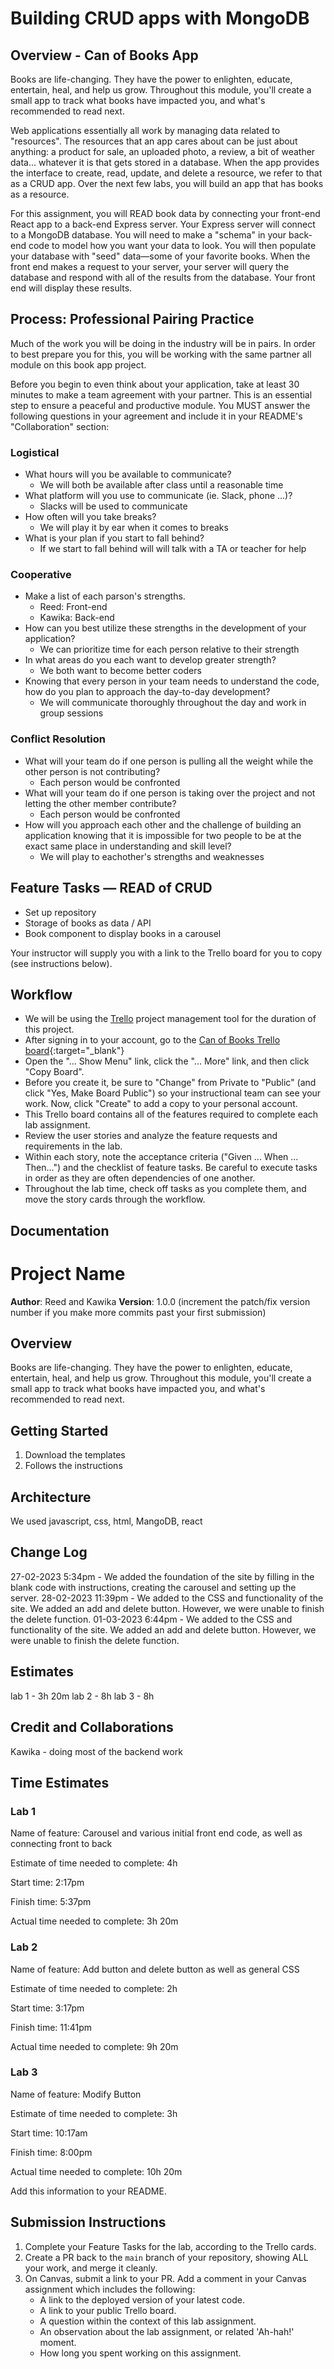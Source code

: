 
# Building CRUD apps with MongoDB

## Overview - Can of Books App

Books are life-changing. They have the power to enlighten, educate, entertain, heal, and help us grow. Throughout this module, you'll create a small app to track what books have impacted you, and what's recommended to read next.

Web applications essentially all work by managing data related to "resources". The resources that an app cares about can be just about anything: a product for sale, an uploaded photo, a review, a bit of weather data... whatever it is that gets stored in a database. When the app provides the interface to create, read, update, and delete a resource, we refer to that as a CRUD app. Over the next few labs, you will build an app that has books as a resource.

For this assignment, you will READ book data by connecting your front-end React app to a back-end Express server. Your Express server will connect to a MongoDB database. You will need to make a "schema" in your back-end code to model how you want your data to look. You will then populate your database with "seed" data—some of your favorite books. When the front end makes a request to your server, your server will query the database and respond with all of the results from the database. Your front end will display these results.

## Process: Professional Pairing Practice

Much of the work you will be doing in the industry will be in pairs. In order to best prepare you for this, you will be working with the same partner all module on this book app project.

Before you begin to even think about your application, take at least 30 minutes to make a team agreement with your partner. This is an essential step to ensure a peaceful and productive module. You MUST answer the following questions in your agreement and include it in your README's "Collaboration" section:

### Logistical

- What hours will you be available to communicate?
  - We will both be available after class until a reasonable time
- What platform will you use to communicate (ie. Slack, phone ...)?
  - Slacks will be used to communicate
- How often will you take breaks?
  - We will play it by ear when it comes to breaks
- What is your plan if you start to fall behind?
  - If we start to fall behind will will talk with a TA or teacher for help

### Cooperative

- Make a list of each parson's strengths.
  - Reed: Front-end
  - Kawika: Back-end
- How can you best utilize these strengths in the development of your application?
  - We can prioritize time for each person relative to their strength
- In what areas do you each want to develop greater strength?
  - We both want to become better coders
- Knowing that every person in your team needs to understand the code, how do you plan to approach the day-to-day development?
  - We will communicate thoroughly throughout the day and work in group sessions

### Conflict Resolution

- What will your team do if one person is pulling all the weight while the other person is not contributing?
  - Each person would be confronted
- What will your team do if one person is taking over the project and not letting the other member contribute?
  - Each person would be confronted
- How will you approach each other and the challenge of building an application knowing that it is impossible for two people to be at the exact same place in understanding and skill level?
  - We will play to eachother's strengths and weaknesses

## Feature Tasks — READ of CRUD

 - Set up repository
 - Storage of books as data / API
 - Book component to display books in a carousel

Your instructor will supply you with a link to the Trello board for you to copy (see instructions below).

## Workflow

- We will be using the [Trello](https://trello.com/b/SCo4qC0c/can-of-books) project management tool for the duration of this project.
- After signing in to your account, go to the [Can of Books Trello board](https://trello.com/b/ns9ZCHQL/module-3-can-of-books){:target="_blank"}
- Open the "... Show Menu" link, click the "... More" link, and then click "Copy Board".
- Before you create it, be sure to "Change" from Private to "Public" (and click "Yes, Make Board Public") so your instructional team can see your work. Now, click "Create" to add a copy to your personal account.
- This Trello board contains all of the features required to complete each lab assignment.
- Review the user stories and analyze the feature requests and requirements in the lab.
- Within each story, note the acceptance criteria ("Given ... When ... Then...") and the checklist of feature tasks. Be careful to execute tasks in order as they are often dependencies of one another.
- Throughout the lab time, check off tasks as you complete them, and move the story cards through the workflow.

## Documentation

# Project Name

**Author**: Reed and Kawika
**Version**: 1.0.0 (increment the patch/fix version number if you make more commits past your first submission)

## Overview
Books are life-changing. They have the power to enlighten, educate, entertain, heal, and help us grow. Throughout this module, you'll create a small app to track what books have impacted you, and what's recommended to read next.

## Getting Started
 1. Download the templates
 2. Follows the instructions

## Architecture
We used javascript, css, html, MangoDB, react

## Change Log

27-02-2023 5:34pm - We added the foundation of the site by filling in the blank code with instructions, creating the carousel and setting up the server.
28-02-2023 11:39pm - We added to the CSS and functionality of the site. We added an add and delete button. However, we were unable to finish the delete function.
01-03-2023 6:44pm - We added to the CSS and functionality of the site. We added an add and delete button. However, we were unable to finish the delete function.

## Estimates
lab 1 - 3h 20m
lab 2 - 8h
lab 3 - 8h
## Credit and Collaborations
Kawika - doing most of the backend work

## Time Estimates

### Lab 1

Name of feature: Carousel and various initial front end code, as well as connecting front to back

Estimate of time needed to complete: 4h

Start time: 2:17pm

Finish time: 5:37pm

Actual time needed to complete: 3h 20m

### Lab 2

Name of feature: Add button and delete button as well as general CSS

Estimate of time needed to complete: 2h

Start time: 3:17pm

Finish time: 11:41pm

Actual time needed to complete: 9h 20m

### Lab 3

Name of feature: Modify Button

Estimate of time needed to complete: 3h

Start time: 10:17am

Finish time: 8:00pm

Actual time needed to complete: 10h 20m


Add this information to your README.

## Submission Instructions

1. Complete your Feature Tasks for the lab, according to the Trello cards.
1. Create a PR back to the `main` branch of your repository, showing ALL your work, and merge it cleanly.
1. On Canvas, submit a link to your PR. Add a comment in your Canvas assignment which includes the following:
    - A link to the deployed version of your latest code.
    - A link to your public Trello board.
    - A question within the context of this lab assignment.
    - An observation about the lab assignment, or related 'Ah-hah!' moment.
    - How long you spent working on this assignment.